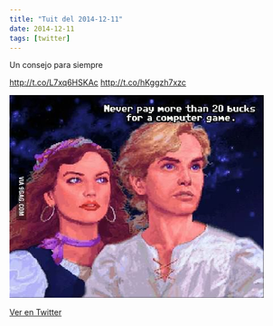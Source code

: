 ```yaml
---
title: "Tuit del 2014-12-11"
date: 2014-12-11
tags: [twitter]
---
```


Un consejo para siempre

http://t.co/L7xq6HSKAc http://t.co/hKggzh7xzc

![Imagen](/assets/images/543182875399839744-B4nF8n0IIAAsC2e.jpg)

[Ver en Twitter](https://twitter.com/i/web/status/543182875399839744)
